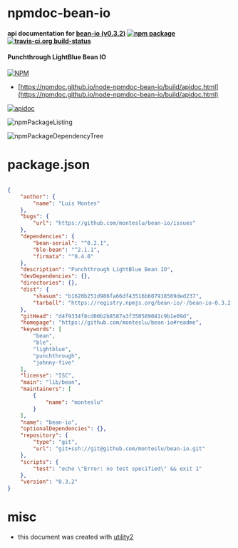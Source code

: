# npmdoc-bean-io

#### api documentation for  [bean-io (v0.3.2)](https://github.com/monteslu/bean-io#readme)  [![npm package](https://img.shields.io/npm/v/npmdoc-bean-io.svg?style=flat-square)](https://www.npmjs.org/package/npmdoc-bean-io) [![travis-ci.org build-status](https://api.travis-ci.org/npmdoc/node-npmdoc-bean-io.svg)](https://travis-ci.org/npmdoc/node-npmdoc-bean-io)

#### Punchthrough LightBlue Bean IO

[![NPM](https://nodei.co/npm/bean-io.png?downloads=true&downloadRank=true&stars=true)](https://www.npmjs.com/package/bean-io)

- [https://npmdoc.github.io/node-npmdoc-bean-io/build/apidoc.html](https://npmdoc.github.io/node-npmdoc-bean-io/build/apidoc.html)

[![apidoc](https://npmdoc.github.io/node-npmdoc-bean-io/build/screenCapture.buildCi.browser.%252Ftmp%252Fbuild%252Fapidoc.html.png)](https://npmdoc.github.io/node-npmdoc-bean-io/build/apidoc.html)

![npmPackageListing](https://npmdoc.github.io/node-npmdoc-bean-io/build/screenCapture.npmPackageListing.svg)

![npmPackageDependencyTree](https://npmdoc.github.io/node-npmdoc-bean-io/build/screenCapture.npmPackageDependencyTree.svg)



# package.json

```json

{
    "author": {
        "name": "Luis Montes"
    },
    "bugs": {
        "url": "https://github.com/monteslu/bean-io/issues"
    },
    "dependencies": {
        "bean-serial": "^0.2.1",
        "ble-bean": "^2.1.1",
        "firmata": "^0.4.0"
    },
    "description": "Punchthrough LightBlue Bean IO",
    "devDependencies": {},
    "directories": {},
    "dist": {
        "shasum": "b1620b251d986fa66df43516b607918569ded237",
        "tarball": "https://registry.npmjs.org/bean-io/-/bean-io-0.3.2.tgz"
    },
    "gitHead": "d4f9334f8cd00b2b8587a3f350589041c9b1e09d",
    "homepage": "https://github.com/monteslu/bean-io#readme",
    "keywords": [
        "bean",
        "ble",
        "lightblue",
        "punchthrough",
        "johnny-five"
    ],
    "license": "ISC",
    "main": "lib/bean",
    "maintainers": [
        {
            "name": "monteslu"
        }
    ],
    "name": "bean-io",
    "optionalDependencies": {},
    "repository": {
        "type": "git",
        "url": "git+ssh://git@github.com/monteslu/bean-io.git"
    },
    "scripts": {
        "test": "echo \"Error: no test specified\" && exit 1"
    },
    "version": "0.3.2"
}
```



# misc
- this document was created with [utility2](https://github.com/kaizhu256/node-utility2)
